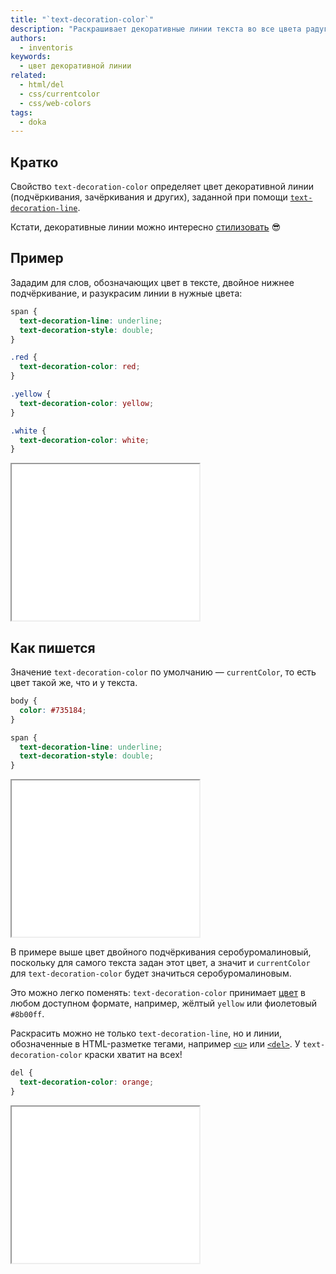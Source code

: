 ```yaml
---
title: "`text-decoration-color`"
description: "Раскрашивает декоративные линии текста во все цвета радуги."
authors:
  - inventoris
keywords:
  - цвет декоративной линии
related:
  - html/del
  - css/currentcolor
  - css/web-colors
tags:
  - doka
---
```


## Кратко

Свойство `text-decoration-color` определяет цвет декоративной линии (подчёркивания, зачёркивания и других), заданной при помощи [`text-decoration-line`](/css/text-decoration-line/).

Кстати, декоративные линии можно интересно [стилизовать](/css/text-decoration-style/) 😎

## Пример

Зададим для слов, обозначающих цвет в тексте, двойное нижнее подчёркивание, и разукрасим линии в нужные цвета:

```css
span {
  text-decoration-line: underline;
  text-decoration-style: double;
}

.red {
  text-decoration-color: red;
}

.yellow {
  text-decoration-color: yellow;
}

.white {
  text-decoration-color: white;
}
```

<iframe title="Базовый пример" src="demos/basic/" height="250"></iframe>

## Как пишется

Значение `text-decoration-color` по умолчанию — `currentColor`, то есть цвет такой же, что и у текста.

```css
body {
  color: #735184;
}

span {
  text-decoration-line: underline;
  text-decoration-style: double;
}
```

<iframe title="Цвет декоративной линии по умолчанию" src="demos/text-decoration-color-default/" height="250"></iframe>

В примере выше цвет двойного подчёркивания серобуромалиновый, поскольку для самого текста задан этот цвет, а значит и `currentColor` для `text-decoration-color` будет значиться серобуромалиновым.

Это можно легко поменять: `text-decoration-color` принимает [цвет](/css/web-colors/) в любом доступном формате, например, жёлтый `yellow` или фиолетовый `#8b00ff`.

Раскрасить можно не только `text-decoration-line`, но и линии, обозначенные в HTML-разметке тегами, например [`<u>`](/html/u/) или [`<del>`](/html/del/). У `text-decoration-color` краски хватит на всех!

```css
del {
  text-decoration-color: orange;
}
```

<iframe title="Пример цвета для линии из html-разметки" src="demos/html-line-color/" height="250"></iframe>
